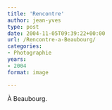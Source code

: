 ```yaml
---
title: 'Rencontre'
author: jean-yves
type: post
date: 2004-11-05T09:39:22+00:00
url: /Rencontre-a-Beaubourg/
categories:
- Photographie
years:
- 2004
format: image

---
```

À Beaubourg.